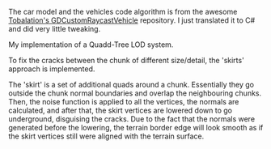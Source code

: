 The car model and the vehicles code algorithm is from the awesome [Tobalation's GDCustomRaycastVehicle](https://github.com/Tobalation/GDCustomRaycastVehicle) repository. I just translated it to C# and did very little tweaking.

My implementation of a Quadd-Tree LOD system.  

To fix the cracks between the chunk of different size/detail, the 'skirts' approach is implemented.  

The 'skirt' is a set of additional quads around a chunk. Essentially they go outside the chunk normal boundaries and overlap the neighbouring chunks. Then, the noise function is applied to all the vertices, the normals are calculated, and after that, the skirt vertices are lowered down to go underground, disguising the cracks. Due to the fact that the normals were generated before the lowering, the terrain border edge will look smooth as if the skirt vertices still were aligned with the terrain surface.
